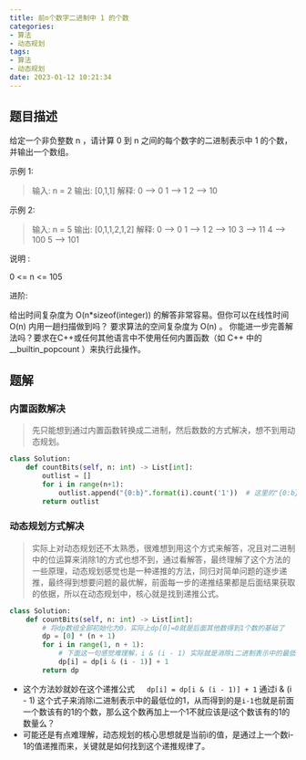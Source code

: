 ```yaml
---
title: 前n个数字二进制中 1 的个数
categories: 
- 算法
- 动态规划
tags:
- 算法
- 动态规划
date: 2023-01-12 10:21:34
---
```


## 题目描述

给定一个非负整数 n ，请计算 0 到 n 之间的每个数字的二进制表示中 1 的个数，并输出一个数组。

 示例 1:

> 输入: n = 2
> 输出: [0,1,1]
> 解释: 
> 0 --> 0
> 1 --> 1
> 2 --> 10

示例 2:

>输入: n = 5
>输出: [0,1,1,2,1,2]
>解释:
>0 --> 0
>1 --> 1
>2 --> 10
>3 --> 11
>4 --> 100
>5 --> 101


说明 :

0 <= n <= 105


进阶:

给出时间复杂度为 O(n*sizeof(integer)) 的解答非常容易。但你可以在线性时间 O(n) 内用一趟扫描做到吗？
要求算法的空间复杂度为 O(n) 。
你能进一步完善解法吗？要求在C++或任何其他语言中不使用任何内置函数（如 C++ 中的 __builtin_popcount ）来执行此操作。

## 题解

### 内置函数解决

> 先只能想到通过内置函数转换成二进制，然后数数的方式解决，想不到用动态规划。

```python
class Solution:
    def countBits(self, n: int) -> List[int]:
        outlist = []
        for i in range(n+1):
            outlist.append("{0:b}".format(i).count('1'))  # 这里的"{0:b}".format(i) 是将十进制i转换成二进制字符表示的方法
        return outlist
```

### 动态规划方式解决

> 实际上对动态规划还不太熟悉，很难想到用这个方式来解答，况且对二进制中的位运算来消除1的方式也想不到，通过看解答，最终理解了这个方法的一些原理，动态规划感觉也是一种递推的方法，同归对简单问题的逐步递推，最终得到想要问题的最优解，前面每一步的递推结果都是后面结果获取的依据，所以在动态规划中，核心就是找到递推公式。

```python
class Solution:
    def countBits(self, n: int) -> List[int]:
        # 将dp数组全部初始化为0，实际上dp[0]=0就是后面其他数得到1个数的基础了
        dp = [0] * (n + 1)
        for i in range(1, n + 1):
            # 下面这一句感觉难理解，i & (i - 1) 实际就是消除i二进制表示中的最低位的1，而+1则正好把消除的那个1补回来，正好就是i当前理应有的1的个数，实际就是这样递推出来的。
            dp[i] = dp[i & (i - 1)] + 1
        return dp
```

- 这个方法妙就妙在这个递推公式`   dp[i] = dp[i & (i - 1)] + 1` 通过i & (i - 1) 这个式子来消除i二进制表示中的最低位的1，从而得到的是`i-1`也就是前面一个数该有的1的个数，那么这个数再加上一个1不就应该是i这个数该有的1的数量么？
- 可能还是有点难理解，动态规划的核心思想就是当前i的值，是通过上一个数i-1的值递推而来，关键就是如何找到这个递推规律了。



